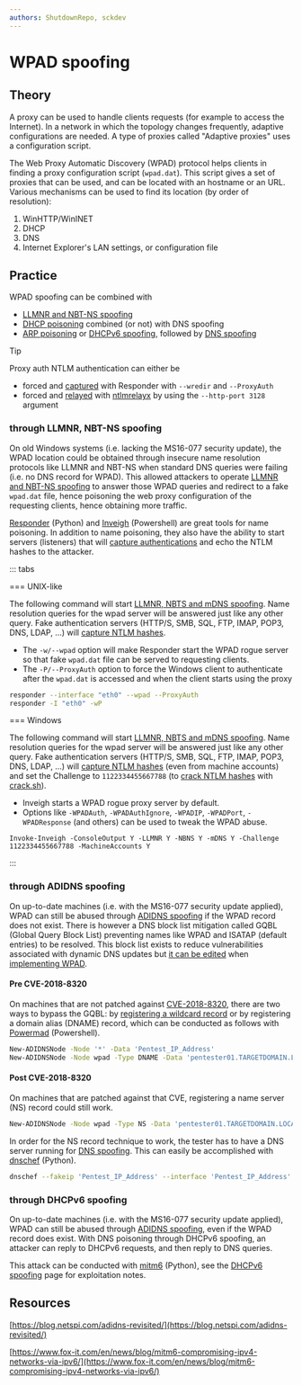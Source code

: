```yaml
---
authors: ShutdownRepo, sckdev
---
```


# WPAD spoofing

## Theory

A proxy can be used to handle clients requests (for example to access the Internet). In a network in which the topology changes frequently, adaptive configurations are needed. A type of proxies called "Adaptive proxies" uses a configuration script.

The Web Proxy Automatic Discovery (WPAD) protocol helps clients in finding a proxy configuration script (`wpad.dat`). This script gives a set of proxies that can be used, and can be located with an hostname or an URL. Various mechanisms can be used to find its location (by order of resolution):

1. WinHTTP/WinINET
2. DHCP
3. DNS
4. Internet Explorer's LAN settings, or configuration file

## Practice

WPAD spoofing can be combined with

* [LLMNR and NBT-NS spoofing](llmnr-nbtns-mdns-spoofing.md)
* [DHCP poisoning](dhcp-poisoning.md) combined (or not) with DNS spoofing
* [ARP poisoning](arp-poisoning.md) or [DHCPv6 spoofing](dhcpv6-spoofing.md), followed by [DNS spoofing](dns-spoofing.md)

> [!TIP]
> Proxy auth NTLM authentication can either be
> 
> * forced and [captured](../ntlm/capture.md) with Responder with `--wredir` and `--ProxyAuth`
> * forced and [relayed](../ntlm/relay.md) with [ntlmrelayx](https://github.com/SecureAuthCorp/impacket/blob/master/examples/ntlmrelayx.py) by using the `--http-port 3128` argument

### through LLMNR, NBT-NS spoofing

On old Windows systems (i.e. lacking the MS16-077 security update), the WPAD location could be obtained through insecure name resolution protocols like LLMNR and NBT-NS when standard DNS queries were failing (i.e. no DNS record for WPAD). This allowed attackers to operate [LLMNR and NBT-NS spoofing](llmnr-nbtns-mdns-spoofing.md) to answer those WPAD queries and redirect to a fake `wpad.dat` file, hence poisoning the web proxy configuration of the requesting clients, hence obtaining more traffic.

[Responder](https://github.com/SpiderLabs/Responder) (Python) and [Inveigh](https://github.com/Kevin-Robertson/Inveigh) (Powershell) are great tools for name poisoning. In addition to name poisoning, they also have the ability to start servers (listeners) that will [capture authentications](../ntlm/capture.md) and echo the NTLM hashes to the attacker.

::: tabs

=== UNIX-like

The following command will start [LLMNR, NBTS and mDNS spoofing](llmnr-nbtns-mdns-spoofing.md). Name resolution queries for the wpad server will be answered just like any other query. Fake authentication servers (HTTP/S, SMB, SQL, FTP, IMAP, POP3, DNS, LDAP, ...) will [capture NTLM hashes](../ntlm/capture.md).

* The `-w/--wpad` option will make Responder start the WPAD rogue server so that fake `wpad.dat` file can be served to requesting clients.
* The `-P/--ProxyAuth` option to force the Windows client to authenticate after the `wpad.dat` is accessed and when the client starts using the proxy

```bash
responder --interface "eth0" --wpad --ProxyAuth
responder -I "eth0" -wP
```


=== Windows

The following command will start [LLMNR, NBTS and mDNS spoofing](llmnr-nbtns-mdns-spoofing.md). Name resolution queries for the wpad server will be answered just like any other query. Fake authentication servers (HTTP/S, SMB, SQL, FTP, IMAP, POP3, DNS, LDAP, ...) will [capture NTLM hashes](../ntlm/capture.md) (even from machine accounts) and set the Challenge to `1122334455667788` (to [crack NTLM hashes](../credentials/cracking.md#practice) with [crack.sh](https://crack.sh/)).

* Inveigh starts a WPAD rogue proxy server by default.
* Options like `-WPADAuth`, `-WPADAuthIgnore`, `-WPADIP`, `-WPADPort`, `-WPADResponse` (and others) can be used to tweak the WPAD abuse.

```
Invoke-Inveigh -ConsoleOutput Y -LLMNR Y -NBNS Y -mDNS Y -Challenge 1122334455667788 -MachineAccounts Y
```

:::


### through ADIDNS spoofing

On up-to-date machines (i.e. with the MS16-077 security update applied), WPAD can still be abused through [ADIDNS spoofing](adidns-spoofing.md) if the WPAD record does not exist. There is however a DNS block list mitigation called GQBL (Global Query Block List) preventing names like WPAD and ISATAP (default entries) to be resolved. This block list exists to reduce vulnerabilities associated with dynamic DNS updates but [it can be edited](https://docs.microsoft.com/en-us/previous-versions/tn-archive/cc995158(v=technet.10)) when [implementing WPAD](https://docs.microsoft.com/en-us/previous-versions/tn-archive/cc995261(v=technet.10)).

#### Pre CVE-2018-8320

On machines that are not patched against [CVE-2018-8320](https://portal.msrc.microsoft.com/en-US/security-guidance/advisory/CVE-2018-8320), there are two ways to bypass the GQBL: by [registering a wildcard record](adidns-spoofing.md#manuel-record-addition) or by registering a domain alias (DNAME) record, which can be conducted as follows with [Powermad](https://github.com/Kevin-Robertson/Powermad) (Powershell).

```bash
New-ADIDNSNode -Node '*' -Data 'Pentest_IP_Address'
New-ADIDNSNode -Node wpad -Type DNAME -Data 'pentester01.TARGETDOMAIN.LOCAL'
```

#### Post CVE-2018-8320

On machines that are patched against that CVE, registering a name server (NS) record could still work.

```bash
New-ADIDNSNode -Node wpad -Type NS -Data 'pentester01.TARGETDOMAIN.LOCAL'
```

In order for the NS record technique to work, the tester has to have a DNS server running for [DNS spoofing](dns-spoofing.md). This can easily be accomplished with [dnschef](https://github.com/iphelix/dnschef) (Python).

```bash
dnschef --fakeip 'Pentest_IP_Address' --interface 'Pentest_IP_Address' --port 53 --logfile dnschef.log
```

### through DHCPv6 spoofing

On up-to-date machines (i.e. with the MS16-077 security update applied), WPAD can still be abused through [ADIDNS spoofing](adidns-spoofing.md), even if the WPAD record does exist. With DNS poisoning through DHCPv6 spoofing, an attacker can reply to DHCPv6 requests, and then reply to DNS queries.

This attack can be conducted with [mitm6](https://github.com/fox-it/mitm6) (Python), see the [DHCPv6 spoofing](dhcpv6-spoofing.md) page for exploitation notes.

## Resources

[https://blog.netspi.com/adidns-revisited/](https://blog.netspi.com/adidns-revisited/)

[https://www.fox-it.com/en/news/blog/mitm6-compromising-ipv4-networks-via-ipv6/](https://www.fox-it.com/en/news/blog/mitm6-compromising-ipv4-networks-via-ipv6/)

